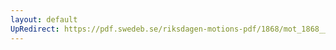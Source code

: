 ```yaml
---
layout: default
UpRedirect: https://pdf.swedeb.se/riksdagen-motions-pdf/1868/mot_1868__ak__00026/mot_1868__ak__00026_001.pdf
---
```

